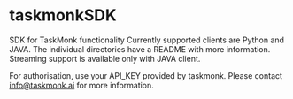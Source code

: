 # taskmonkSDK
SDK for TaskMonk functionality
Currently supported clients are Python and JAVA. The individual directories have a README with more information. Streaming support is available only with JAVA client. 

For authorisation, use your API_KEY provided by taskmonk. Please contact info@taskmonk.ai for more information.
